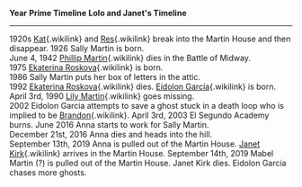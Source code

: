   **Year**               **Prime Timeline**                                                                           **Lolo and Janet\'s Timeline**
  ---------------------- -------------------------------------------------------------------------------------------- -----------------------------------------------------------------------------------------------------------------------------
  1920s                                                                                                               [Kat](Katriona "Kat"){.wikilink} and [Res](Res "Res"){.wikilink} break into the Martin House and then disappear.
  1926                   Sally Martin is born.                                                                        
  June 4, 1942           [Phillip Martin](Phillip_Martin "Phillip Martin"){.wikilink} dies in the Battle of Midway.   
  1975                   [Ekaterina Roskova](Ekaterina_Roskova "Ekaterina Roskova"){.wikilink} is born.               
  1986                   Sally Martin puts her box of letters in the attic.                                           
  1992                   [Ekaterina Roskova](Ekaterina_Roskova "Ekaterina Roskova"){.wikilink} dies.                  [Eidolon García](Eidolon_García "Eidolon García"){.wikilink} is born.
  April 3rd, 1990        [Lily Martin](Lily_Martin "Lily Martin"){.wikilink} goes missing.                            
  2002                                                                                                                Eidolon Garcia attempts to save a ghost stuck in a death loop who is implied to be [Brandon](Brandon "Brandon"){.wikilink}.
  April 3rd, 2003                                                                                                     El Segundo Academy burns.
  June 2016              Anna starts to work for Sally Martin.                                                        
  December 21st, 2016    Anna dies and heads into the hill.                                                           
  September 13th, 2019   Anna is pulled out of the Martin House.                                                      [Janet Kirk](Janet_Kirk "Janet Kirk"){.wikilink} arrives in the Martin House.
  September 14th, 2019   Mabel Martin (?) is pulled out of the Martin House.                                          Janet Kirk dies. Eidolon Garcia chases more ghosts.
